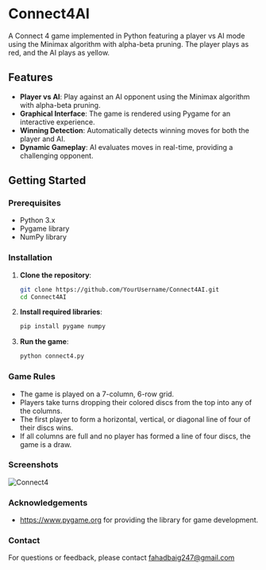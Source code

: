# Connect4AI
A Connect 4 game implemented in Python featuring a player vs AI mode using the Minimax algorithm with alpha-beta pruning. The player plays as red, and the AI plays as yellow.

## Features

- **Player vs AI**: Play against an AI opponent using the Minimax algorithm with alpha-beta pruning.
- **Graphical Interface**: The game is rendered using Pygame for an interactive experience.
- **Winning Detection**: Automatically detects winning moves for both the player and AI.
- **Dynamic Gameplay**: AI evaluates moves in real-time, providing a challenging opponent.

## Getting Started

### Prerequisites

- Python 3.x
- Pygame library
- NumPy library

### Installation

1. **Clone the repository**:
   ```bash
   git clone https://github.com/YourUsername/Connect4AI.git
   cd Connect4AI

2. **Install required libraries**:
    ```bash
    pip install pygame numpy

3. **Run the game**:
   ```bash
   python connect4.py

### Game Rules

- The game is played on a 7-column, 6-row grid.
- Players take turns dropping their colored discs from the top into any of the columns.
- The first player to form a horizontal, vertical, or diagonal line of four of their discs wins.
- If all columns are full and no player has formed a line of four discs, the game is a draw.

### Screenshots
![Connect4](https://github.com/CosmoKramer0/Connect4AI/assets/122899893/ad3d8122-1dcc-4088-af46-1c6e5e2d6655)

### Acknowledgements

- https://www.pygame.org for providing the library for game development.

### Contact
For questions or feedback, please contact fahadbaig247@gmail.com
